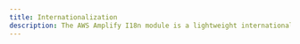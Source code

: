 ```yaml
---
title: Internationalization
description: The AWS Amplify I18n module is a lightweight internationalization solution.
---
```


<inline-fragment platform="js" src="~/lib/utilities/fragments/i18n.md"></inline-fragment>